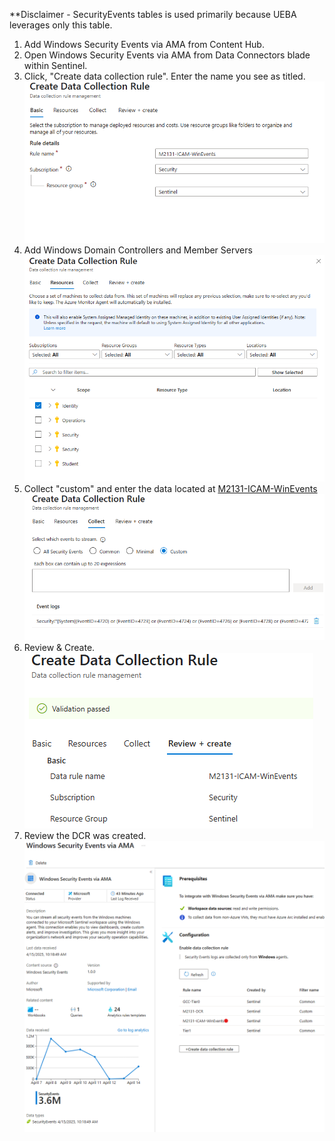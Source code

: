 **Disclaimer - SecurityEvents tables is used primarily because UEBA leverages only this table.

1. Add Windows Security Events via AMA from Content Hub.
2. Open Windows Security Events via AMA from Data Connectors blade within Sentinel.
3. Click, "Create data collection rule". Enter the name you see as titled.
![](https://github.com/Cyberlorians/M-21-31/blob/main/Images/ICAMWinevent01.png)
4. Add Windows Domain Controllers and Member Servers
![](https://github.com/Cyberlorians/M-21-31/blob/main/Images/ICAMWinevent02.png)
5. Collect "custom" and enter the data located at [M2131-ICAM-WinEvents](https://github.com/Cyberlorians/M-21-31/blob/main/EL0/Identity/M2131-ICAM-WinEvents.md)
![](https://github.com/Cyberlorians/M-21-31/blob/main/Images/ICAMWinevent03.png)
7. Review & Create.
![](https://github.com/Cyberlorians/M-21-31/blob/main/Images/ICAMWinevent04.png)
9. Review the DCR was created.
![](https://github.com/Cyberlorians/M-21-31/blob/main/Images/ICAMWinevent05.png)

   

